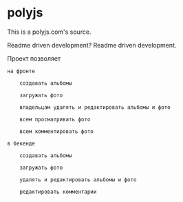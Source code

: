 polyjs
======

This is a polyjs.com's source.

Readme driven development? Readme driven development.

Проект позволяет

    на фронте
    
        создавать альбомы
        
        загружать фото
        
        владельцам удалять и редактировать альбомы и фото
        
        всем просматривать фото
        
        всем комментировать фото
        
    в бекенде
    
        создавать альбомы
        
        загружать фото
        
        удалять и редактировать альбомы и фото
        
        редактировать комментарии
